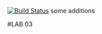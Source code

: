 [![Build Status](https://travis-ci.org/zhanchi5/lab05.svg?branch=master)](https://travis-ci.org/zhanchi5/lab05)
some additions

#LAB 03
